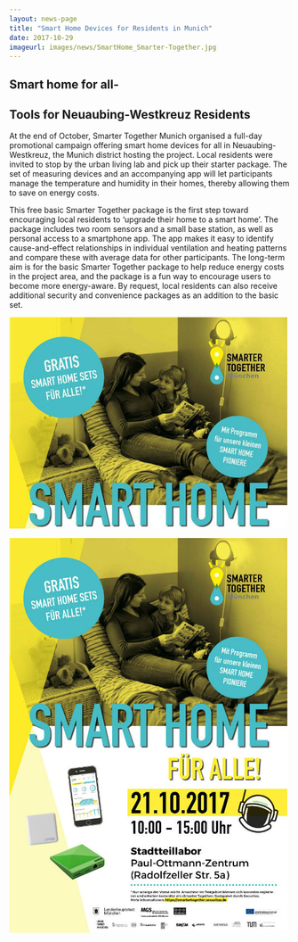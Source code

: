 ```yaml
---
layout: news-page
title: "Smart Home Devices for Residents in Munich"
date: 2017-10-29
imageurl: images/news/SmartHome_Smarter-Together.jpg
---
```


<div class="multiline">
<h2><span class="ornament-news">Smart home for all- </span></h2>
<h2><span class="ornament-news">Tools for Neuaubing-Westkreuz Residents</span></h2>
</div>

At the end of October, Smarter Together Munich organised a full-day promotional campaign offering smart home devices for all in Neuaubing-Westkreuz, the Munich district hosting the project. Local residents were invited to stop by the urban living lab and pick up their starter package. The set of measuring devices and an accompanying app will let participants manage the temperature and humidity in their homes, thereby allowing them to save on energy costs.

This free basic Smarter Together package is the first step toward encouraging local residents to ‘upgrade their home to a smart home’. The package includes two room sensors and a small base station, as well as personal access to a smartphone app. The app makes it easy to identify cause-and-effect relationships in individual ventilation and heating patterns and compare these with average data for other participants. The long-term aim is for the basic Smarter Together package to help reduce energy costs in the project area, and the package is a fun way to encourage users to become more energy-aware. By request, local residents can also receive additional security and convenience packages as an addition to the basic set.

![Smart Home 2.jpg](/images/news/SmartHome_Smarter-Together.jpg)

![Smart Home 1.jpg](/images/news/SmartHome-Together_Plakat_web.jpg)

